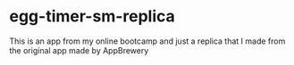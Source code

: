 # egg-timer-sm-replica

This is an app from my online bootcamp and just a replica that I made from  the original app made by AppBrewery
